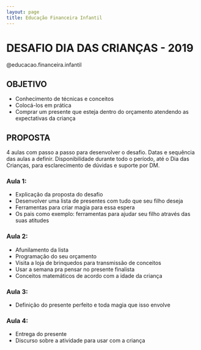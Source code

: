 ```yaml
---
layout: page
title: Educação Financeira Infantil 
---
```


# DESAFIO DIA DAS CRIANÇAS - 2019

@educacao.financeira.infantil

## OBJETIVO

* Conhecimento de técnicas e conceitos
* Colocá-los em prática
* Comprar um presente que esteja dentro do orçamento atendendo as
expectativas da criança

## PROPOSTA
4 aulas com passo a passo para desenvolver o desafio.
Datas e sequência das aulas a definir.
Disponibilidade durante todo o período, até o Dia das Crianças, para
esclarecimento de dúvidas e suporte por DM.

### Aula 1:
* Explicação da proposta do desafio
* Desenvolver uma lista de presentes com tudo que seu filho deseja
* Ferramentas para criar magia para essa espera
* Os pais como exemplo: ferramentas para ajudar seu filho através das
suas atitudes

### Aula 2:
* Afunilamento da lista
* Programação do seu orçamento
* Visita a loja de brinquedos para transmissão de conceitos
* Usar a semana pra pensar no presente finalista
* Conceitos matemáticos de acordo com a idade da criança

### Aula 3:
* Definição do presente perfeito e toda magia que isso envolve

### Aula 4:
* Entrega do presente
* Discurso sobre a atividade para usar com a criança
